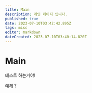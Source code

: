 ```yaml
---
title: Main
description: 메인 페이지 입니다.
published: true
date: 2023-07-10T03:42:42.895Z
tags: misc
editor: markdown
dateCreated: 2023-07-10T03:40:14.820Z
---
```


# Main
테스트 하는거야!

예헤 ?